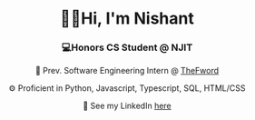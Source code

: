 <div align = "center">
  <h1>&#128075;&#127998;Hi, I'm Nishant</h1>
  <h3>&#128187;Honors CS Student @ NJIT</h3>

👚 Prev. Software Engineering Intern @ [TheFword](https://thefword.ai/)

⚙️ Proficient in Python, Javascript, Typescript, SQL, HTML/CSS
<!--👦🏾 Here's my portfolio website - [nishantnair]() -->
📲 See my LinkedIn [here](https://www.linkedin.com/in/nairnishant/)

</div>
